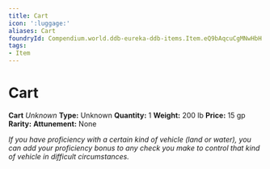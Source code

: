 ```yaml
---
title: Cart
icon: ':luggage:'
aliases: Cart
foundryId: Compendium.world.ddb-eureka-ddb-items.Item.eQ9bAqcuCgMNwHbH
tags:
- Item
---
```


# Cart

**Cart**
_Unknown_
**Type:** Unknown
**Quantity:** 1
**Weight:** 200 lb
**Price:** 15 gp
**Rarity:** 
**Attunement:** None

*If you have proficiency with a certain kind of vehicle (land or water), you can add your proficiency bonus to any check you make to control that kind of vehicle in difficult circumstances.*